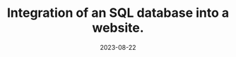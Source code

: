 ---
title: Integration of an SQL database into a website.
summary: For this project, I designed a dedicated website highlighting German football champions. This site seamlessly links to an SQL database, enabling easy expansions through user interactions.
tags:
  - WD
date: 2023-08-22
external_link: https://github.com/tig1795/diw_web_bl
---
